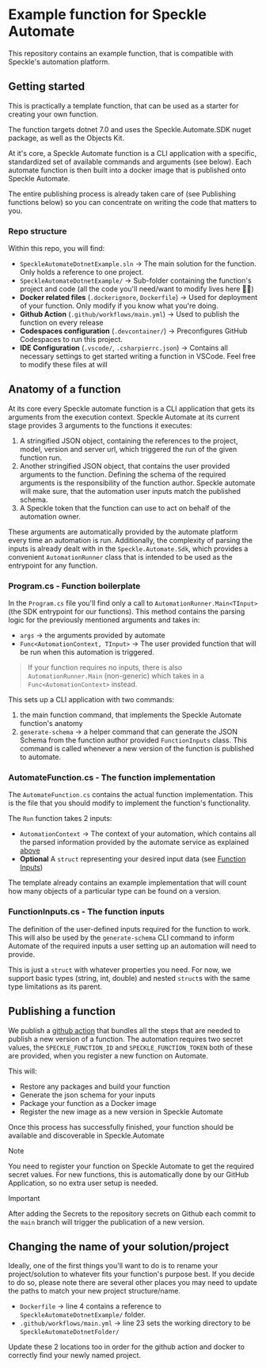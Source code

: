 # Example function for Speckle Automate

This repository contains an example function, that is compatible with Speckle's automation platform.

## Getting started

This is practically a template function, that can be used as a starter for creating your own function.

The function targets dotnet 7.0 and uses the Speckle.Automate.SDK nuget package, as well as the Objects Kit.

At it's core, a Speckle Automate function is a CLI application with a specific, standardized set of available commands and arguments (see below). Each automate function is then built into a docker image that is published onto Speckle Automate.

The entire publishing process is already taken care of (see Publishing functions below) so you can concentrate on writing the code that matters to you.

### Repo structure

Within this repo, you will find:

- `SpeckleAutomateDotnetExample.sln` -> The main solution for the function. Only holds a reference to one project.
- `SpeckleAutomateDotnetExample/` -> Sub-folder containing the function's project and code (all the code you'll need/want to modify lives here 🙌🏼)
- **Docker related files** (`.dockerignore`, `Dockerfile`) -> Used for deployment of your function. Only modify if you know what you're doing.
- **Github Action** (`.github/workflows/main.yml`) -> Used to publish the function on every release
- **Codespaces configuration** (`.devcontainer/`) -> Preconfigures GitHub Codespaces to run this project.
- **IDE Configuration** (`.vscode/`, `.csharpierrc.json`) -> Contains all necessary settings to get started writing a function in VSCode. Feel free to modify these files at will

## Anatomy of a function

At its core every Speckle automate function is a CLI application that gets its arguments from the execution context.
Speckle Automate at its current stage provides 3 arguments to the functions it executes:

1. A stringified JSON object, containing the references to the project, model, version and server url, which triggered the run of the given function run.
2. Another stringified JSON object, that contains the user provided arguments to the function. Defining the schema of the required arguments is the responsibility of the function author. Speckle automate will make sure, that the automation user inputs match the published schema.
3. A Speckle token that the function can use to act on behalf of the automation owner.

These arguments are automatically provided by the automate platform every time an automation is run. Additionally, the complexity of parsing the inputs is already dealt with in the `Speckle.Automate.Sdk`, which provides a convenient `AutomationRunner` class that is intended to be used as the entrypoint for any function.

### Program.cs - Function boilerplate

In the `Program.cs` file you'll find only a call to `AutomationRunner.Main<TInput>` (the SDK entrypoint for our functions). This method contains the parsing logic for the previously mentioned arguments and takes in:

- `args` -> the arguments provided by automate
- `Func<AutomationContext, TInput>` -> The user provided function that will be run when this automation is triggered.

> If your function requires no inputs, there is also `AutomationRunner.Main` (non-generic) which takes in a `Func<AutomationContext>` instead.

This sets up a CLI application with two commands:

1. the main function command, that implements the Speckle Automate function's anatomy
2. `generate-schema` -> a helper command that can generate the JSON Schema from the function author provided `FunctionInputs` class. This command is called whenever a new version of the function is published to automate.

### AutomateFunction.cs - The function implementation

The `AutomateFunction.cs` contains the actual function implementation. This is the file that you should modify to implement the function's functionality.

The `Run` function takes 2 inputs:

- `AutomationContext` -> The context of your automation, which contains all the parsed information provided by the automate service as explained [above](#anatomy-of-a-function)
- **Optional** A `struct` representing your desired input data (see [Function Inputs](#functioninputscs---the-function-inputs))

The template already contains an example implementation that will count how many objects of a particular type can be found on a version.

### FunctionInputs.cs - The function inputs

The definition of the user-defined inputs required for the function to work. This will also be used by the `generate-schema` CLI command to inform Automate of the required inputs a user setting up an automation will need to provide.

This is just a `struct` with whatever properties you need. For now, we support basic types (string, int, double) and nested `struct`s with the same type limitations as its parent.

## Publishing a function

We publish a [github action](https://github.com/specklesystems/speckle-automate-github-composite-action) that bundles all the steps that are needed to publish a new version of a function. The automation requires two secret values, the `SPECKLE_FUNCTION_ID` and `SPECKLE_FUNCTION_TOKEN` both of these are provided, when you register a new function on Automate.

This will:

- Restore any packages and build your function
- Generate the json schema for your inputs
- Package your function as a Docker image
- Register the new image as a new version in Speckle Automate

Once this process has successfully finished, your function should be available and discoverable in Speckle.Automate

> [!NOTE]
> You need to register your function on Speckle Automate to get the required secret values. For new functions, this is automatically done by our GitHub Application, so no extra user setup is needed.

> [!IMPORTANT]
> After adding the Secrets to the repository secrets on Github each commit to the `main` branch will trigger the publication of a new version.

## Changing the name of your solution/project

Ideally, one of the first things you'll want to do is to rename your project/solution to whatever fits your function's purpose best. If you decide to do so, please note there are several other places you may need to update the paths to match your new project structure/name.

- `Dockerfile` -> line 4 contains a reference to `SpeckleAutomateDotnetExample/` folder.
- `.github/workflows/main.yml` -> line 23 sets the working directory to be `SpeckleAutomateDotnetFolder/`

Update these 2 locations too in order for the github action and docker to correctly find your newly named project.